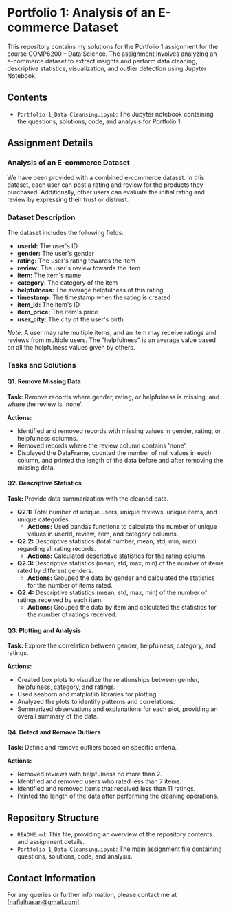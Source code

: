 # Portfolio 1: Analysis of an E-commerce Dataset

This repository contains my solutions for the Portfolio 1 assignment for the course COMP6200 – Data Science. The assignment involves analyzing an e-commerce dataset to extract insights and perform data cleaning, descriptive statistics, visualization, and outlier detection using Jupyter Notebook.

## Contents

- `Portfolio 1_Data Cleansing.ipynb`: The Jupyter notebook containing the questions, solutions, code, and analysis for Portfolio 1.

## Assignment Details

### Analysis of an E-commerce Dataset

We have been provided with a combined e-commerce dataset. In this dataset, each user can post a rating and review for the products they purchased. Additionally, other users can evaluate the initial rating and review by expressing their trust or distrust.

### Dataset Description

The dataset includes the following fields:

- **userId:** The user's ID
- **gender:** The user's gender
- **rating:** The user's rating towards the item
- **review:** The user's review towards the item
- **item:** The item's name
- **category:** The category of the item
- **helpfulness:** The average helpfulness of this rating
- **timestamp:** The timestamp when the rating is created
- **item_id:** The item's ID
- **item_price:** The item's price
- **user_city:** The city of the user's birth

*Note:* A user may rate multiple items, and an item may receive ratings and reviews from multiple users. The "helpfulness" is an average value based on all the helpfulness values given by others.

### Tasks and Solutions

#### Q1. Remove Missing Data
**Task:** Remove records where gender, rating, or helpfulness is missing, and where the review is 'none'.

**Actions:**

- Identified and removed records with missing values in gender, rating, or helpfulness columns.
- Removed records where the review column contains 'none'.
- Displayed the DataFrame, counted the number of null values in each column, and printed the length of the data before and after removing the missing data.

#### Q2. Descriptive Statistics
**Task:** Provide data summarization with the cleaned data.

- **Q2.1:** Total number of unique users, unique reviews, unique items, and unique categories.
  - **Actions:** Used pandas functions to calculate the number of unique values in userId, review, item, and category columns.
- **Q2.2:** Descriptive statistics (total number, mean, std, min, max) regarding all rating records.
  - **Actions:** Calculated descriptive statistics for the rating column.
- **Q2.3:** Descriptive statistics (mean, std, max, min) of the number of items rated by different genders.
  - **Actions:** Grouped the data by gender and calculated the statistics for the number of items rated.
- **Q2.4:** Descriptive statistics (mean, std, max, min) of the number of ratings received by each item.
  - **Actions:** Grouped the data by item and calculated the statistics for the number of ratings received.

#### Q3. Plotting and Analysis
**Task:** Explore the correlation between gender, helpfulness, category, and ratings.

**Actions:**

- Created box plots to visualize the relationships between gender, helpfulness, category, and ratings.
- Used seaborn and matplotlib libraries for plotting.
- Analyzed the plots to identify patterns and correlations.
- Summarized observations and explanations for each plot, providing an overall summary of the data.

#### Q4. Detect and Remove Outliers
**Task:** Define and remove outliers based on specific criteria.

**Actions:**

- Removed reviews with helpfulness no more than 2.
- Identified and removed users who rated less than 7 items.
- Identified and removed items that received less than 11 ratings.
- Printed the length of the data after performing the cleaning operations.

## Repository Structure

- `README.md`: This file, providing an overview of the repository contents and assignment details.
- `Portfolio 1_Data Cleansing.ipynb`: The main assignment file containing questions, solutions, code, and analysis.

## Contact Information

For any queries or further information, please contact me at [nafialhasan@gmail.com].
